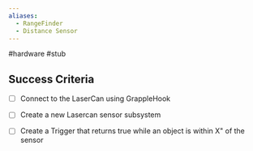 ```yaml
---
aliases:
  - RangeFinder
  - Distance Sensor
---
```


#hardware #stub 

## Success Criteria
- [ ] Connect to the LaserCan using GrappleHook
- [ ] Create a new Lasercan sensor subsystem
- [ ] Create a Trigger that returns true while an object is within X" of the sensor

